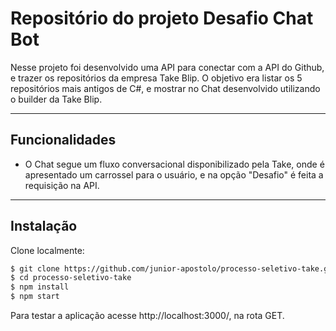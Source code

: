 # Repositório do projeto Desafio Chat Bot

Nesse projeto foi desenvolvido uma API para conectar com a API do Github, e trazer os repositórios da empresa Take Blip.
O objetivo era listar os 5 repositórios mais antigos de C#, e mostrar no Chat desenvolvido utilizando o builder da Take Blip.

---

## Funcionalidades

- O Chat segue um fluxo conversacional disponibilizado pela Take, onde é apresentado um carrossel para o usuário, e na opção "Desafio" é feita a requisição na API.

---

## Instalação

Clone localmente:

```bash
$ git clone https://github.com/junior-apostolo/processo-seletivo-take.git
$ cd processo-seletivo-take
$ npm install
$ npm start
```
Para testar a aplicação acesse http://localhost:3000/, na rota GET.

